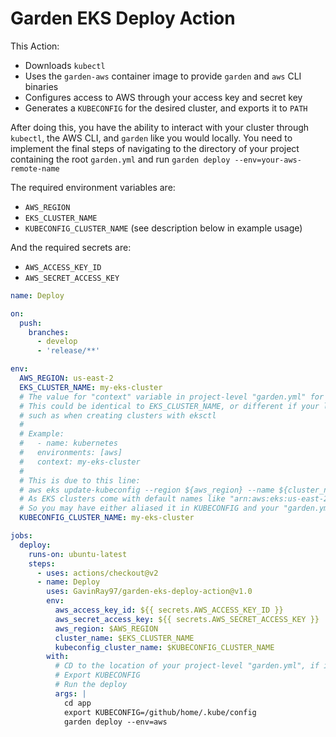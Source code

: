 # Garden EKS Deploy Action

This Action:

- Downloads `kubectl`
- Uses the `garden-aws` container image to provide `garden` and `aws` CLI binaries
- Configures access to AWS through your access key and secret key
- Generates a `KUBECONFIG` for the desired cluster, and exports it to `PATH`

After doing this, you have the ability to interact with your cluster through `kubectl`, the AWS CLI, and `garden` like you would locally. You need to implement the final steps of navigating to the directory of your project containing the root `garden.yml` and run `garden deploy --env=your-aws-remote-name`

The required environment variables are:

- `AWS_REGION`
- `EKS_CLUSTER_NAME`
- `KUBECONFIG_CLUSTER_NAME` (see description below in example usage)

And the required secrets are:

- `AWS_ACCESS_KEY_ID`
- `AWS_SECRET_ACCESS_KEY`

```yaml
name: Deploy

on:
  push:
    branches:
      - develop
      - 'release/**'

env:
  AWS_REGION: us-east-2
  EKS_CLUSTER_NAME: my-eks-cluster
  # The value for "context" variable in project-level "garden.yml" for AWS
  # This could be identical to EKS_CLUSTER_NAME, or different if your local KUBECONFIG has an alias,
  # such as when creating clusters with eksctl
  #
  # Example:
  #   - name: kubernetes
  #   environments: [aws]
  #   context: my-eks-cluster
  #
  # This is due to this line:
  # aws eks update-kubeconfig --region ${aws_region} --name ${cluster_name} --alias ${kubeconfig_cluster_name}
  # As EKS clusters come with default names like "arn:aws:eks:us-east-2:123098607654:cluster/my-cluster"
  # So you may have either aliased it in KUBECONFIG and your "garden.yml", or created with eksctl which gives different names
  KUBECONFIG_CLUSTER_NAME: my-eks-cluster

jobs:
  deploy:
    runs-on: ubuntu-latest
    steps:
      - uses: actions/checkout@v2
      - name: Deploy
        uses: GavinRay97/garden-eks-deploy-action@v1.0
        env:
          aws_access_key_id: ${{ secrets.AWS_ACCESS_KEY_ID }}
          aws_secret_access_key: ${{ secrets.AWS_SECRET_ACCESS_KEY }}
          aws_region: $AWS_REGION
          cluster_name: $EKS_CLUSTER_NAME
          kubeconfig_cluster_name: $KUBECONFIG_CLUSTER_NAME
        with:
          # CD to the location of your project-level "garden.yml", if it's not in root
          # Export KUBECONFIG
          # Run the deploy
          args: |
            cd app
            export KUBECONFIG=/github/home/.kube/config
            garden deploy --env=aws
```

